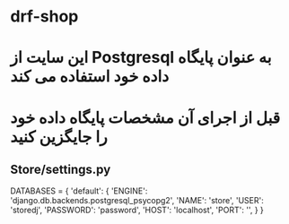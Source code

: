 # drf-shop

# این سایت از Postgresql به عنوان پایگاه داده خود استفاده می کند
# قبل از اجرای آن مشخصات پایگاه داده خود را جایگزین کنید 
## Store/settings.py

DATABASES = {
      'default': {
          'ENGINE': 'django.db.backends.postgresql_psycopg2',
          'NAME': 'store',
          'USER': 'storedj',
          'PASSWORD': 'password',
          'HOST': 'localhost',
          'PORT': '',
      }
}

